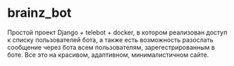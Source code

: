 # brainz_bot

Простой проект Django + telebot + docker, в котором реализован доступ к списку пользователей бота, а также есть возможность разослать сообщение через бота всем пользователям, зарегестрированным в боте.
Все это на красивом, адаптивном, минималистичном сайте.
